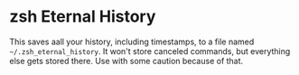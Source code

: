 # zsh Eternal History

This saves aall your history, including timestamps, to a file named `~/.zsh_eternal_history`. It won't store canceled commands, but everything else gets stored there. Use with some caution because of that.

